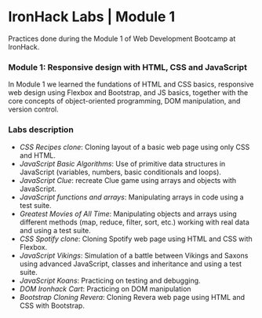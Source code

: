 # IronHack Labs | Module 1

Practices done during the Module 1 of Web Development Bootcamp at IronHack.



### Module 1: Responsive design with HTML, CSS and JavaScript

In Module 1 we learned the fundations of HTML and CSS basics, responsive web design using Flexbox and Bootstrap, and JS basics,  together with the core concepts of object-oriented programming, DOM manipulation, and version control. 



### Labs description

- *CSS Recipes clone*: Cloning layout of a basic web page using only CSS and HTML.
- *JavaScript Basic Algorithms*: Use of primitive data structures in JavaScript (variables, numbers, basic conditionals and loops).
- *JavaScript Clue*: recreate Clue game using arrays and objects with JavaScript.
- *JavaScript functions and arrays*: Manipulating arrays in code using a test suite.
- *Greatest Movies of All Time*: Manipulating objects and arrays using different methods (map, reduce, filter, sort, etc.) working with real data and using a test suite.
- *CSS Spotify clone*: Cloning Spotify web page using HTML and CSS with Flexbox.
- *JavaScript Vikings*: Simulation of a battle between Vikings and Saxons using advanced JavaScript, classes and inheritance and using a test suite.
- *JavaScript Koans*: Practicing on testing and debugging.
- *DOM Ironhack Cart*: Practicing on DOM manipulation 
- *Bootstrap Cloning Revera*: Cloning Revera web page using HTML and CSS with Bootstrap.



